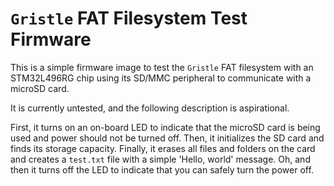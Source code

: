 # `Gristle` FAT Filesystem Test Firmware

This is a simple firmware image to test the `Gristle` FAT filesystem with an STM32L496RG chip using its SD/MMC peripheral to communicate with a microSD card.

It is currently untested, and the following description is aspirational.

First, it turns on an on-board LED to indicate that the microSD card is being used and power should not be turned off. Then, it initializes the SD card and finds its storage capacity. Finally, it erases all files and folders on the card and creates a `test.txt` file with a simple 'Hello, world' message. Oh, and then it turns off the LED to indicate that you can safely turn the power off.
